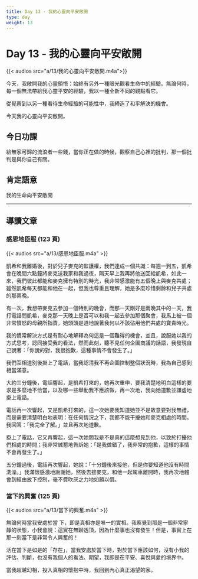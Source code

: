 ```yaml
---
title: Day 13 - 我的心靈向平安敞開
type: day
weight: 13
---
```


# Day 13 - 我的心靈向平安敞開

{{< audios src="a/13/我的心靈向平安敞開.m4a">}}

今天，我敞開我的心靈領悟：始終有另外一種眼光觀看生命中的經驗。無論何時，每一個無法帶給我心靈平安的經驗，我以一種全新不同的觀點看它。

從覺察到以另一種看待生命經驗的可能性中，我締造了和平解決的機會。

今天我的心靈向平安敞開。

## 今日功課

給無家可歸的流浪者一些錢，當你正在做的時候，觀察自己心裡的批判，那一個批判是與你自己有關。

## 肯定語意

我的生命向平安敞開

---

## 導讀文章

### 感恩地臣服 (123 頁)

{{< audios src="a/13/感恩地臣服.m4a" >}}

凱希和我離婚後，對於兒子麥克的監護權，我們達成一個共識：每週一到五，凱希會在晚間六點鐘將麥克送我家和我過夜，隔天早上我再將他送回給凱希，如此一來，我們彼此都能和麥克擁有特別的時光，我非常感激能有五個晚上與麥克共處；雖然凱希每天都能和他在一起，但我也尊重且理解，她是多麼珍惜剩餘和兒子共處的那兩晚。

有一次，我想帶麥克去參加一個特別的晚會，而那一天剛好是兩晚其中的一天，我打電話問凱希，麥克那一天晚上是否可以和我一起去參加那個聚會，我馬上被一個非常憤怒的母親所指責，她頭頭是道地說著我何以不該佔用他們共處的寶貴時光。

我的慣常解決方式是有耐心地解釋為何這是一個難得的機會，並且，說服她以我的方式思考，認同接受我的看法，然而此刻，聽不見任何企圖商議的話語，我發現自己說著：「你說的對，我很抱歉，這種事情不會發生了。」

我們互相道別後掛上了電話，當我認清我不再企圖控制整個狀況時，我為自己感到相當滿意。

大約三分鐘後，電話響起，是凱希打來的，她再次重申，要我清楚地明白這樣的要求是多麼地不恰當，以及哪一些舉動我不應該做，再一次地，我向她道歉並謙虛地掛上電話。

電話再一次響起，又是凱希打來的，這一次她要我知道她並不是故意要對我無禮，而是需要清楚明白地表明：在任何情況之下，我都不能干擾她和麥克相處的時間。我回答：「我完全了解。」並且再次地道歉。

掛上了電話，它又再響起，這一次她問我是不是真的這麼想見到他，以致於打擾他們相處的時間；我非常誠懇地告訴她：「是我做錯了，我非常的抱歉，這樣的事情不會再發生了。」

五分鐘過後，電話再次響起，她說：「十分鐘後來接他，但是你要知道他沒有時間洗澡。」我滿懷感激地謝謝她，然後去接麥克，和他一起駕車離開時，我再次地體會到經由放下控制，毫不費吹灰之力地如願以償。

### 當下的興奮 (125 頁)

{{< audios src="a/13/當下的興奮.m4a" >}}

無論何時當我安處於當 下，即是真相亦是唯一的實相。我察覺到那是一個非常寧靜的狀態，小我會說：這實在無聊透頂，因為什麼事也沒有發生！但是，事實上在那一刻當下是非常令人興奮的！

活在當下是如是的「存在」，當我安處於當下時，對於當下應該如何，沒有小我的評估、判斷，也沒有我個人的看法、期望，我即是在平安、喜悅與愛的境界中。

當我超越幻相，投入真相的懷抱中時，我回到內心真正渴望的家。
